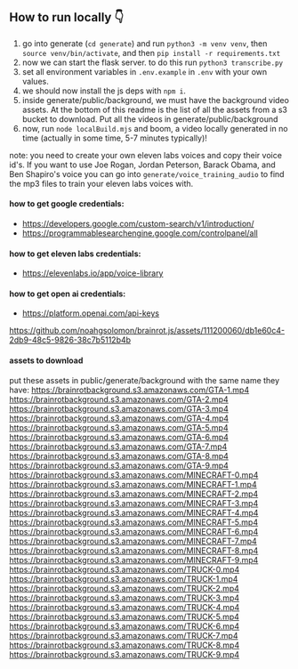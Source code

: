 ## How to run locally 👇

1. go into generate (`cd generate`) and run `python3 -m venv venv`, then `source venv/bin/activate`, and then `pip install -r requirements.txt`
2. now we can start the flask server. to do this run `python3 transcribe.py`
3. set all environment variables in `.env.example` in `.env` with your own values.
4. we should now install the js deps with `npm i`.
5. inside generate/public/background, we must have the background video assets. At the bottom of this readme is the list of all the assets from a s3 bucket to download. Put all the videos in generate/public/background
6. now, run `node localBuild.mjs` and boom, a video locally generated in no time (actually in some time, 5-7 minutes typically)!

note: you need to create your own eleven labs voices and copy their voice id's. If you want to use Joe Rogan, Jordan Peterson, Barack Obama, and Ben Shapiro's voice you can go into `generate/voice_training_audio` to find the mp3 files to train your eleven labs voices with.

#### how to get google credentials:

- https://developers.google.com/custom-search/v1/introduction/
- https://programmablesearchengine.google.com/controlpanel/all

#### how to get eleven labs credentials:

- https://elevenlabs.io/app/voice-library

#### how to get open ai credentials:

- https://platform.openai.com/api-keys

https://github.com/noahgsolomon/brainrot.js/assets/111200060/db1e60c4-2db9-48c5-9826-38c7b5112b4b

#### assets to download

put these assets in public/generate/background with the same name they have:
https://brainrotbackground.s3.amazonaws.com/GTA-1.mp4
https://brainrotbackground.s3.amazonaws.com/GTA-2.mp4
https://brainrotbackground.s3.amazonaws.com/GTA-3.mp4
https://brainrotbackground.s3.amazonaws.com/GTA-4.mp4
https://brainrotbackground.s3.amazonaws.com/GTA-5.mp4
https://brainrotbackground.s3.amazonaws.com/GTA-6.mp4
https://brainrotbackground.s3.amazonaws.com/GTA-7.mp4
https://brainrotbackground.s3.amazonaws.com/GTA-8.mp4
https://brainrotbackground.s3.amazonaws.com/GTA-9.mp4
https://brainrotbackground.s3.amazonaws.com/MINECRAFT-0.mp4
https://brainrotbackground.s3.amazonaws.com/MINECRAFT-1.mp4
https://brainrotbackground.s3.amazonaws.com/MINECRAFT-2.mp4
https://brainrotbackground.s3.amazonaws.com/MINECRAFT-3.mp4
https://brainrotbackground.s3.amazonaws.com/MINECRAFT-4.mp4
https://brainrotbackground.s3.amazonaws.com/MINECRAFT-5.mp4
https://brainrotbackground.s3.amazonaws.com/MINECRAFT-6.mp4
https://brainrotbackground.s3.amazonaws.com/MINECRAFT-7.mp4
https://brainrotbackground.s3.amazonaws.com/MINECRAFT-8.mp4
https://brainrotbackground.s3.amazonaws.com/MINECRAFT-9.mp4
https://brainrotbackground.s3.amazonaws.com/TRUCK-0.mp4
https://brainrotbackground.s3.amazonaws.com/TRUCK-1.mp4
https://brainrotbackground.s3.amazonaws.com/TRUCK-2.mp4
https://brainrotbackground.s3.amazonaws.com/TRUCK-3.mp4
https://brainrotbackground.s3.amazonaws.com/TRUCK-4.mp4
https://brainrotbackground.s3.amazonaws.com/TRUCK-5.mp4
https://brainrotbackground.s3.amazonaws.com/TRUCK-6.mp4
https://brainrotbackground.s3.amazonaws.com/TRUCK-7.mp4
https://brainrotbackground.s3.amazonaws.com/TRUCK-8.mp4
https://brainrotbackground.s3.amazonaws.com/TRUCK-9.mp4
